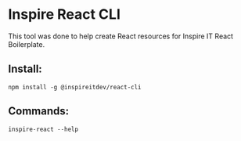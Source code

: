 # Inspire React CLI

This tool was done to help create React resources for Inspire IT React Boilerplate.

## Install:
`npm install -g @inspireitdev/react-cli`

## Commands:
`inspire-react --help`
